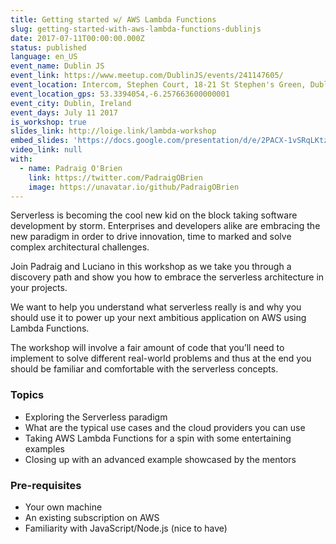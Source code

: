 ```yaml
---
title: Getting started w/ AWS Lambda Functions
slug: getting-started-with-aws-lambda-functions-dublinjs
date: 2017-07-11T00:00:00.000Z
status: published
language: en_US
event_name: Dublin JS
event_link: https://www.meetup.com/DublinJS/events/241147605/
event_location: Intercom, Stephen Court, 18-21 St Stephen's Green, Dublin 2, Ireland
event_location_gps: 53.3394054,-6.257663600000001
event_city: Dublin, Ireland
event_days: July 11 2017
is_workshop: true
slides_link: http://loige.link/lambda-workshop
embed_slides: 'https://docs.google.com/presentation/d/e/2PACX-1vSRqLKtzey7hnl244EeDkfkuHTOoLdnMCO_tqw4lEF3rr9RuZawgoCZVZ36uHY_qfJl39aGS7R51y3n/pubembed'
video_link: null
with:
  - name: Padraig O'Brien
    link: https://twitter.com/PadraigOBrien
    image: https://unavatar.io/github/PadraigOBrien
---
```


Serverless is becoming the cool new kid on the block taking software development by storm. Enterprises and developers alike are embracing the new paradigm in order to drive innovation, time to marked and solve complex architectural challenges.

Join Padraig and Luciano in this workshop as we take you through a discovery path and show you how to embrace the serverless architecture in your projects.

We want to help you understand what serverless really is and why you should use it to power up your next ambitious application on AWS using Lambda Functions.

The workshop will involve a fair amount of code that you’ll need to implement to solve different real-world problems and thus at the end you should be familiar and comfortable with the serverless concepts.

### Topics

- Exploring the Serverless paradigm
- What are the typical use cases and the cloud providers you can use
- Taking AWS Lambda Functions for a spin with some entertaining examples
- Closing up with an advanced example showcased by the mentors

### Pre-requisites

- Your own machine
- An existing subscription on AWS
- Familiarity with JavaScript/Node.js (nice to have)
